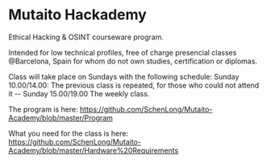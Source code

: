 # Mutaito Hackademy
Ethical Hacking &amp; OSINT courseware program. 

Intended for low technical profiles, free of charge presencial classes @Barcelona, Spain for whom do not own studies, certification or diplomas. 

Class will take place on Sundays with the following schedule:
Sunday 10.00/14.00: The previous class is repeated, for those who could not attend it -- Sunday 15.00/19.00 The weekly class. 

The program is here: https://github.com/SchenLong/Mutaito-Academy/blob/master/Program

What you need for the class is here: https://github.com/SchenLong/Mutaito-Academy/blob/master/Hardware%20Requirements

